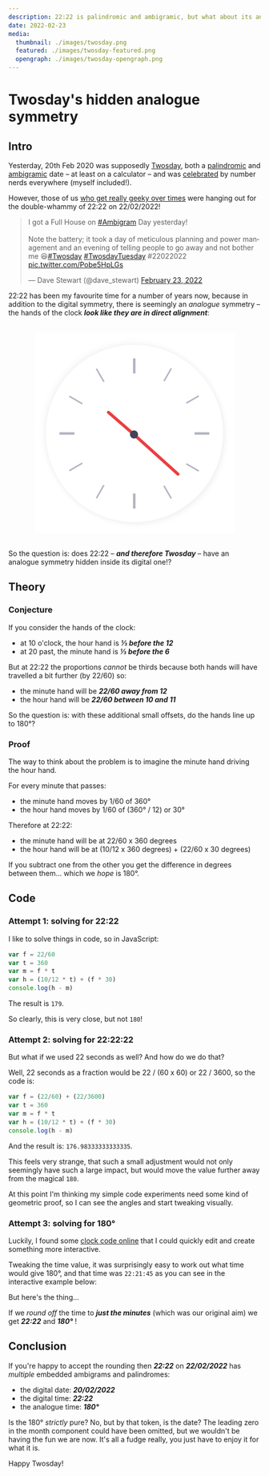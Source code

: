 ```yaml
---
description: 22:22 is palindromic and ambigramic, but what about its analogue form?
date: 2022-02-23
media:
  thumbnail: ./images/twosday.png
  featured: ./images/twosday-featured.png
  opengraph: ./images/twosday-opengraph.png
---
```


# Twosday's hidden analogue symmetry

## Intro

Yesterday, 20th Feb 2020 was supposedly [Twosday](https://www.google.com/search?q=twos+day), both a [palindromic](https://en.wikipedia.org/wiki/Palindrome) and [ambigramic](https://en.wikipedia.org/wiki/Ambigram) date – at least on a calculator – and was [celebrated](https://www.google.com/search?q=22%2F2%2F2022) by number nerds everywhere (myself included!).

However, those of us [who get really geeky over times](/archive/projects/personal/futureclock/) were hanging out for the double-whammy of 22:22 on 22/02/2022!

<Twitter>
  <blockquote class="twitter-tweet"><p lang="en" dir="ltr">I got a Full House on
    <a href="https://twitter.com/hashtag/Ambigram?src=hash&amp;ref_src=twsrc%5Etfw">#Ambigram</a> Day yesterday!<br><br>Note
    the battery; it took a day of meticulous planning and power management and an evening of telling people to go away
    and not bother me 😆<a href="https://twitter.com/hashtag/Twosday?src=hash&amp;ref_src=twsrc%5Etfw">#Twosday</a>
    <a href="https://twitter.com/hashtag/TwosdayTuesday?src=hash&amp;ref_src=twsrc%5Etfw">#TwosdayTuesday</a> #22022022
    <a href="https://t.co/Pobe5HpLGs">pic.twitter.com/Pobe5HpLGs</a></p>&mdash; Dave Stewart (@dave_stewart)
    <a href="https://twitter.com/dave_stewart/status/1496413189776588805?ref_src=twsrc%5Etfw">February 23, 2022</a>
  </blockquote>
</Twitter>

22:22 has been my favourite time for a number of years now, because in addition to the digital symmetry, there is seemingly an _analogue_ symmetry – the hands of the clock ***look like they are in direct alignment***:

<img src="./images/clock.png" style="width: 400px; display: block; margin: 2rem auto">

So the question is: does 22:22 – ***and therefore Twosday*** – have an analogue symmetry hidden inside its digital one!?

## Theory

### Conjecture

If you consider the hands of the clock:

- at 10 o'clock, the hour hand is ***⅓ before the 12***
- at 20 past, the minute hand is ***⅓ before the 6***

But at 22:22 the proportions _cannot_ be thirds because both hands will have travelled a bit further (by 22/60) so:

- the minute hand will be ***22/60 away from 12***
- the hour hand will be ***22/60 between 10 and 11***


So the question is: with these additional small offsets, do the hands line up to 180°?

### Proof

The way to think about the problem is to imagine the minute hand driving the hour hand.

For every minute that passes:

- the minute hand moves by 1/60 of 360°
- the hour hand moves by 1/60 of (360° / 12) or 30°

Therefore at 22:22:

- the minute hand will be at 22/60 x 360 degrees
- the hour hand will be at (10/12 x 360 degrees) + (22/60 x 30 degrees)

If you subtract one from the other you get the difference in degrees between them... which we _hope_ is 180°.

## Code

### Attempt 1: solving for 22:22

I like to solve things in code, so in JavaScript:

```js
var f = 22/60
var t = 360
var m = f * t
var h = (10/12 * t) + (f * 30)
console.log(h - m)
```

The result is `179`.

So clearly, this is very close, but not `180`!

### Attempt 2: solving for 22:22:22

But what if we used 22 seconds as well? And how do we do that?

Well, 22 seconds as a fraction would be 22 / (60 x 60) or 22 / 3600, so the code is:

```js
var f = (22/60) + (22/3600)
var t = 360
var m = f * t
var h = (10/12 * t) + (f * 30)
console.log(h - m)
```

And the result is: `176.98333333333335`.

This feels very strange, that such a small adjustment would not only seemingly have such a large impact, but would move the value further away from the magical `180`.

At this point I'm thinking my simple code experiments need some kind of geometric proof, so I can see the angles and start tweaking visually.

### Attempt 3: solving for 180°

Luckily, I found some [clock code online](https://dev.to/code_mystery/simple-analog-clock-using-html-css-javascript-2c6a) that I could quickly edit and create something more interactive.

Tweaking the time value, it was surprisingly easy to work out what time would give 180°, and that time was `22:21:45` as you can see in the interactive example below: 

<CodePen hash="qBVKxKq" title="Analogue Ambigram" height="600"/>

But here's the thing...

If we _round off_ the time to ***just the minutes*** (which was our original aim) we get ***22:22*** and ***180°*** !

## Conclusion

If you're happy to accept the rounding then ***22:22*** on ***22/02/2022*** has _multiple_ embedded ambigrams and palindromes:

- the digital date: ***20/02/2022***
- the digital time: ***22:22***
- the analogue time: ***180°***

Is the 180° _strictly_ pure? No, but by that token, is the date? The leading zero in the month component could have been omitted, but we wouldn't be having the fun we are now. It's all a fudge really, you just have to enjoy it for what it is.

Happy Twosday!
